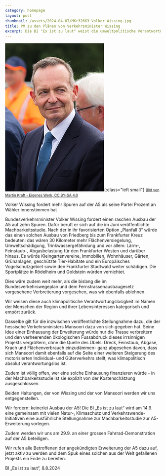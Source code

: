 ```yaml
---
category: homepage
layout: post
thumbnail: /assets/2024-04-07/MKr32663_Volker_Wissing.jpg
title: PM zu den Plänen von Verkehrsminister Wissing
excerpt: Die BI "Es ist zu laut" weist die umweltpolitische Verantwortungslosigkeit von Volker Wissing empört zurück.
---
```


![Verkehrsminister Volker Wissing (FDP)](/assets/2024-04-07/MKr32663_Volker_Wissing.jpg){:class="left small"}
<small><a href="https://commons.wikimedia.org/w/index.php?curid=135896185">Bild von Martin Kraft - Eigenes Werk, CC BY-SA 4.0</a></small>

Volker Wissing fordert mehr Spuren auf der A5 als seine Partei Prozent an Wähler:innenstimmen hat


Bundesverkehrsminister Volker Wissing fordert einen raschen Ausbau der A5 auf zehn Spuren. Dafür beruft er sich auf die im Juni veröffentlichte Machbarkeitsstudie. Nach der in ihr favorisierten Option „Planfall 3“ würde das einen solchen Ausbau von Friedberg bis zum Frankfurter Kreuz bedeuten: das wären 30 Kilometer mehr Flächenversiegelung, Umweltschädigung, Trinkwassergefährdung und vor allem: Lärm-, Feinstaub-, Abgasbelastung für den Frankfurter Westen und darüber hinaus. Es würde Kleingartenvereine, Immobilien, Wohnhäuser, Gärten, Grünanlagen, geschützte Tier-Habitate und ein Europäisches Vogelschutzgebiet sowie den Frankfurter Stadtwald weiter schädigen. Die Sportplätze in Rödelheim und Goldstein würden vernichtet.

Dies wäre zudem weit mehr, als die bislang die im Bundesverkehrswegeplan und dem Fernstrassenausbaugesetz vorgesehene Verbreiterung vorgesehen, was wir ebenfalls ablehnen.

Wir weisen diese auch klimapolitische Verantwortungslosigkeit im Namen der Menschen der Region und ihrer Lebensinteressen kategorisch und empört zurück.

Dasselbe gilt für die inzwischen veröffentlichte Stellungnahme dazu, die der hessische Verkehrsministers Mansoori dazu von sich gegeben hat. Seine Idee einer Einhausung der Erweiterung würde nur die Trasse verbreitern und den verheerenden ökologischen Fussabdruck dieses irrsinnigen Projekts vergrößern, ohne die Quelle des Übels: Dreck, Feinstaub, Abgase, Krach und Flächenverbrauch einzudämmen- ganz abgesehen davon, dass sich Mansoori damit ebenfalls auf die Seite einer weiteren Steigerung des motorisierten Individual- und Güterverkehrs stellt, was klimapolitisch absolut verantwortungslos ist.

Zudem ist völlig offen, wer eine solche Einhausung finanzieren würde - in der Machbarkeitsstudie ist sie explizit von der Kostenschätzung ausgeschlossen.

Beiden Haltungen, der von Wissing und der von Mansoori werden wir uns entgegenstellen.

Wir fordern: keinerlei Ausbau der A5! Die BI „Es ist zu laut“ wird am 14.9. eine gemeinsam mit vielen Natur-, Klimaschutz und Verkehrswende-Initiativen eine ausführliche Stellungnahme zur Machbarkeitsstudie zur A5-Erweiterung vorlegen.

Zudem werden wir uns am 29.9. an einer grossen Fahrrad-Demonstration auf der A5 beteiligen.

Wir rufen alle Betroffenen der angekündigten Erweiterung der A5 dazu auf, jetzt aktiv zu werden und dem Spuk eines solchen aus der Welt gefallenen Projekts ein Ende zu bereiten.

BI „Es ist zu laut“,
8.8.2024

